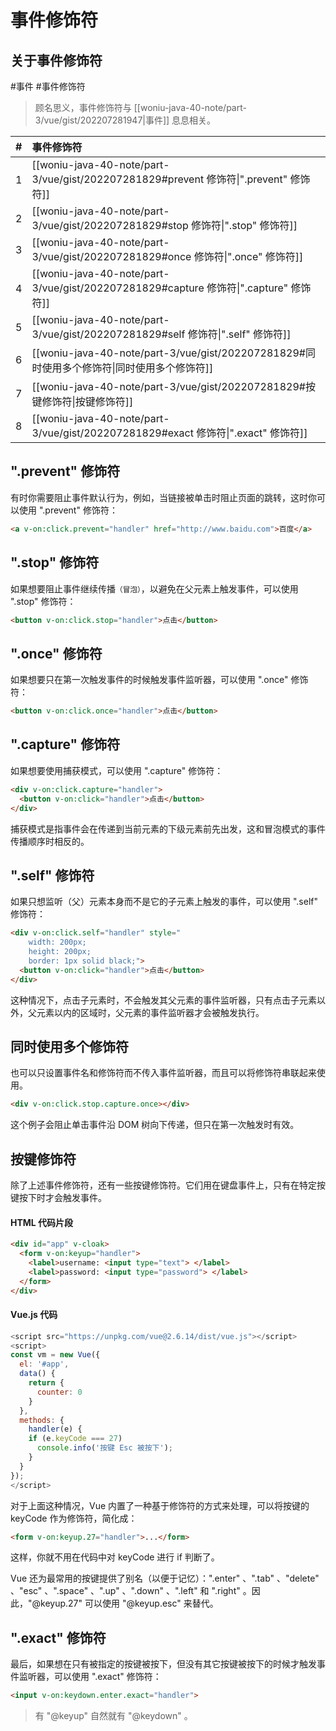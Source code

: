 # 事件修饰符 

## 关于事件修饰符

#事件 #事件修饰符

> 顾名思义，事件修饰符与 [[woniu-java-40-note/part-3/vue/gist/202207281947|事件]] 息息相关。

| # | 事件修饰符 |
| -: | :- |
|  1 |[[woniu-java-40-note/part-3/vue/gist/202207281829#prevent 修饰符\|".prevent" 修饰符]]|
|  2 |[[woniu-java-40-note/part-3/vue/gist/202207281829#stop 修饰符\|".stop" 修饰符]]|
|  3 |[[woniu-java-40-note/part-3/vue/gist/202207281829#once 修饰符\|".once" 修饰符]]|
|  4 |[[woniu-java-40-note/part-3/vue/gist/202207281829#capture 修饰符\|".capture" 修饰符]]|
|  5 |[[woniu-java-40-note/part-3/vue/gist/202207281829#self 修饰符\|".self" 修饰符]]|
|  6 |[[woniu-java-40-note/part-3/vue/gist/202207281829#同时使用多个修饰符\|同时使用多个修饰符]]|
|  7 |[[woniu-java-40-note/part-3/vue/gist/202207281829#按键修饰符\|按键修饰符]]|
|  8 | [[woniu-java-40-note/part-3/vue/gist/202207281829#exact 修饰符\|".exact" 修饰符]]|



## ".prevent" 修饰符

有时你需要阻止事件默认行为，例如，当链接被单击时阻止页面的跳转，这时你可以使用 ".prevent" 修饰符：

``` html
<a v-on:click.prevent="handler" href="http://www.baidu.com">百度</a>
```



## ".stop" 修饰符

如果想要阻止事件继续传播<small>（冒泡）</small>，以避免在父元素上触发事件，可以使用 ".stop" 修饰符：

``` html
<button v-on:click.stop="handler">点击</button>
```



## ".once" 修饰符

如果想要只在第一次触发事件的时候触发事件监听器，可以使用 ".once" 修饰符：

``` html
<button v-on:click.once="handler">点击</button>
```



## ".capture" 修饰符

如果想要使用捕获模式，可以使用 ".capture" 修饰符：

``` html
<div v-on:click.capture="handler">
  <button v-on:click="handler">点击</button>
</div>
```

捕获模式是指事件会在传递到当前元素的下级元素前先出发，这和冒泡模式的事件传播顺序时相反的。



## ".self" 修饰符

如果只想监听（父）元素本身而不是它的子元素上触发的事件，可以使用 ".self" 修饰符：

``` html
<div v-on:click.self="handler" style="
	width: 200px; 
	height: 200px; 
	border: 1px solid black;">
  <button v-on:click="handler">点击</button>
</div>
```

这种情况下，点击子元素时，不会触发其父元素的事件监听器，只有点击子元素以外，父元素以内的区域时，父元素的事件监听器才会被触发执行。



## 同时使用多个修饰符

也可以只设置事件名和修饰符而不传入事件监听器，而且可以将修饰符串联起来使用。

``` html
<div v-on:click.stop.capture.once></div>
```

这个例子会阻止单击事件沿 DOM 树向下传递，但只在第一次触发时有效。


## 按键修饰符

除了上述事件修饰符，还有一些按键修饰符。它们用在键盘事件上，只有在特定按键按下时才会触发事件。

#### HTML 代码片段

``` html
<div id="app" v-cloak>
  <form v-on:keyup="handler">
	<label>username: <input type="text"> </label>
	<label>password: <input type="password"> </label>
  </form>
</div>
``` 

#### Vue.js 代码

```js
<script src="https://unpkg.com/vue@2.6.14/dist/vue.js"></script>
<script>
const vm = new Vue({
  el: '#app',
  data() {
    return {
      counter: 0
    }
  },
  methods: {
    handler(e) {
    if (e.keyCode === 27)
      console.info('按键 Esc 被按下');
    }
  }
});
</script>
```

对于上面这种情况，Vue 内置了一种基于修饰符的方式来处理，可以将按键的 keyCode 作为修饰符，简化成：

``` html
<form v-on:keyup.27="handler">...</form>
```

这样，你就不用在代码中对 keyCode 进行 if 判断了。

Vue 还为最常用的按键提供了别名（以便于记忆）：".enter" 、".tab" 、"delete" 、"esc" 、".space" 、".up" 、".down" 、".left" 和 ".right" 。因此，"@keyup.27" 可以使用 "@keyup.esc" 来替代。


## ".exact" 修饰符

最后，如果想在只有被指定的按键被按下，但没有其它按键被按下的时候才触发事件监听器，可以使用 ".exact" 修饰符：

``` html
<input v-on:keydown.enter.exact="handler">
```

> 有 "@keyup" 自然就有 "@keydown" 。

